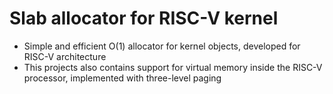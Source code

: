# Slab allocator for RISC-V kernel
* Simple and efficient O(1) allocator for kernel objects, developed for RISC-V architecture
* This projects also contains support for virtual memory inside the RISC-V processor, implemented with three-level paging
